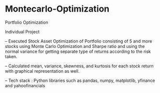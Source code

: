 # Montecarlo-Optimization

Portfolio Optimization

Individual Project

– Executed Stock Asset Optimization of Portfolio consisting of 5 and more stocks using Monte Carlo Optimization and Sharpe ratio and using the normal variance for getting separate type of returns according to the risk taken.

– Calculated mean, variance, skewness, and kurtosis for each stock return with graphical representation as well.

– Tech stack : Python libraries such as pandas, numpy, matplotlib, yfinance and yahoofinancials
